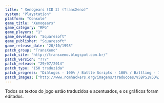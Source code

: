 ```yaml
---
title: " Xenogears (CD 2) (TransXeno)"
system: "Playstation"
platform: "Console"
game_title: "Xenogears"
game_category: "RPG"
game_players: "1"
game_developer: "Squaresoft"
game_publisher: "Squaresoft"
game_release_date: "20/10/1998"
patch_group: "TransXeno"
patch_site: "http://transxeno.blogspot.com.br/"
patch_version: "???"
patch_release: "29/07/2014"
patch_type: "ISO traduzida"
patch_progress: "Diálogos - 100% / Battle Scripts - 100% / Battling - 100% / Itens e descrições - 100% / Gráficos - 100% / Revisão - 100%"
patch_images: ["http://www.romhackers.org/imagens/traducoes/%5BPS1%5D%20Xenogears%20-%20TransXeno%20-%201.jpg","http://www.romhackers.org/imagens/traducoes/%5BPS1%5D%20Xenogears%20-%20TransXeno%20-%204.jpg","http://www.romhackers.org/imagens/traducoes/%5BPS1%5D%20Xenogears%20-%20TransXeno%20-%205.jpg"]
---
```

Todos os textos do jogo estão traduzidos e acentuados, e os gráficos foram editados.